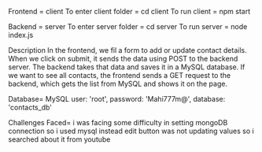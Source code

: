 Frontend = client
To enter client folder = cd client
To run client = npm start

Backend = server
To enter server folder = cd server
To run server = node index.js


Description
In the frontend, we fil a form to add or update contact details. 
When we click on submit, it sends the data using  POST to the backend server. 
The backend takes that data and saves it in a MySQL database. 
If we want to see all contacts, the frontend sends a GET request to the backend, which gets the list from MySQL and shows it on the page.

Database= MySQL
 user: 'root', 
  password: 'Mahi777m@', 
  database: 'contacts_db'
  
Challenges Faced=
i was facing some difficulty in setting mongoDB connection so i used mysql instead
edit button was not updating values so i searched about it from youtube
